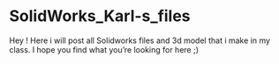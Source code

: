 # SolidWorks_Karl-s_files
Hey ! Here i will post all Solidworks files and 3d model that i make in my class. I hope you find what you’re looking for here ;)
